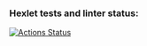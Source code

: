 ### Hexlet tests and linter status:
[![Actions Status](https://github.com/MostOfLuck/qa-auto-engineer-javascript-project-87/actions/workflows/hexlet-check.yml/badge.svg)](https://github.com/MostOfLuck/qa-auto-engineer-javascript-project-87/actions)